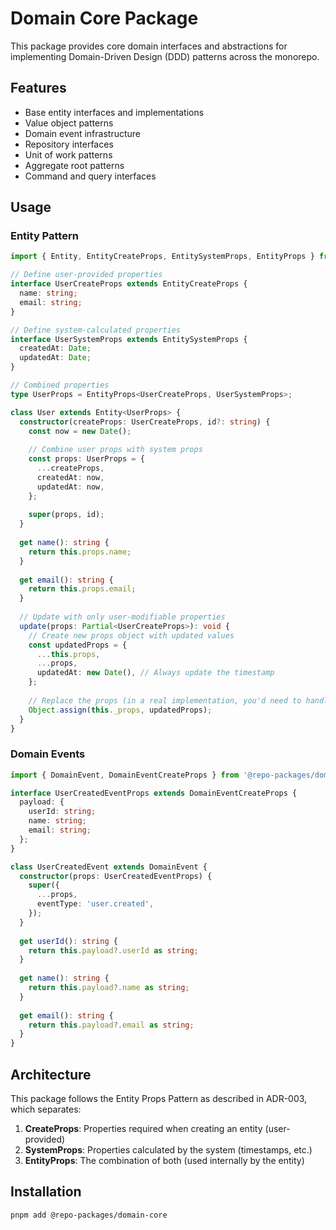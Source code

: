 # Domain Core Package

This package provides core domain interfaces and abstractions for implementing Domain-Driven Design (DDD) patterns across the monorepo.

## Features

- Base entity interfaces and implementations
- Value object patterns
- Domain event infrastructure
- Repository interfaces
- Unit of work patterns
- Aggregate root patterns
- Command and query interfaces

## Usage

### Entity Pattern

```typescript
import { Entity, EntityCreateProps, EntitySystemProps, EntityProps } from '@repo-packages/domain-core';

// Define user-provided properties
interface UserCreateProps extends EntityCreateProps {
  name: string;
  email: string;
}

// Define system-calculated properties
interface UserSystemProps extends EntitySystemProps {
  createdAt: Date;
  updatedAt: Date;
}

// Combined properties
type UserProps = EntityProps<UserCreateProps, UserSystemProps>;

class User extends Entity<UserProps> {
  constructor(createProps: UserCreateProps, id?: string) {
    const now = new Date();
    
    // Combine user props with system props
    const props: UserProps = {
      ...createProps,
      createdAt: now,
      updatedAt: now,
    };
    
    super(props, id);
  }
  
  get name(): string {
    return this.props.name;
  }
  
  get email(): string {
    return this.props.email;
  }
  
  // Update with only user-modifiable properties
  update(props: Partial<UserCreateProps>): void {
    // Create new props object with updated values
    const updatedProps = {
      ...this.props,
      ...props,
      updatedAt: new Date(), // Always update the timestamp
    };
    
    // Replace the props (in a real implementation, you'd need to handle immutability)
    Object.assign(this._props, updatedProps);
  }
}
```

### Domain Events

```typescript
import { DomainEvent, DomainEventCreateProps } from '@repo-packages/domain-core';

interface UserCreatedEventProps extends DomainEventCreateProps {
  payload: {
    userId: string;
    name: string;
    email: string;
  };
}

class UserCreatedEvent extends DomainEvent {
  constructor(props: UserCreatedEventProps) {
    super({
      ...props,
      eventType: 'user.created',
    });
  }
  
  get userId(): string {
    return this.payload?.userId as string;
  }
  
  get name(): string {
    return this.payload?.name as string;
  }
  
  get email(): string {
    return this.payload?.email as string;
  }
}
```

## Architecture

This package follows the Entity Props Pattern as described in ADR-003, which separates:

1. **CreateProps**: Properties required when creating an entity (user-provided)
2. **SystemProps**: Properties calculated by the system (timestamps, etc.)
3. **EntityProps**: The combination of both (used internally by the entity)

## Installation

```bash
pnpm add @repo-packages/domain-core
```
